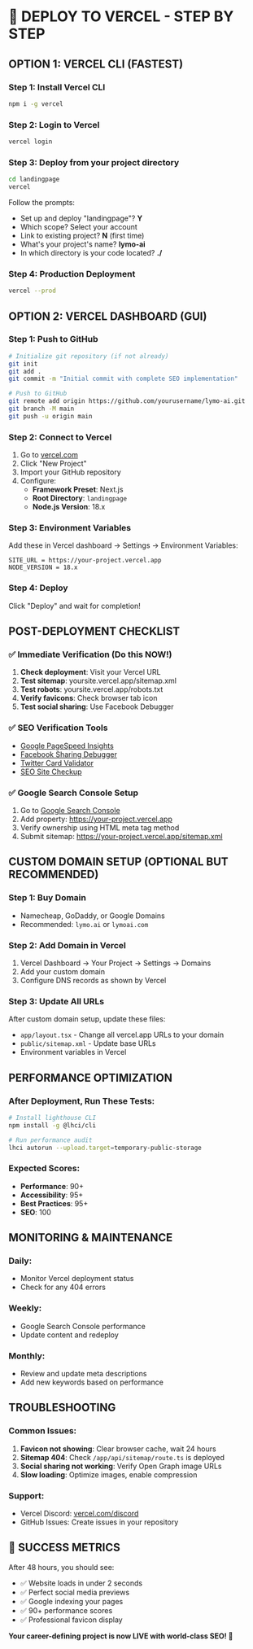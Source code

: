 # 🚀 DEPLOY TO VERCEL - STEP BY STEP

## OPTION 1: VERCEL CLI (FASTEST)

### Step 1: Install Vercel CLI
```bash
npm i -g vercel
```

### Step 2: Login to Vercel
```bash
vercel login
```

### Step 3: Deploy from your project directory
```bash
cd landingpage
vercel
```

Follow the prompts:
- Set up and deploy "landingpage"? **Y**
- Which scope? Select your account
- Link to existing project? **N** (first time)
- What's your project's name? **lymo-ai**
- In which directory is your code located? **./**

### Step 4: Production Deployment
```bash
vercel --prod
```

## OPTION 2: VERCEL DASHBOARD (GUI)

### Step 1: Push to GitHub
```bash
# Initialize git repository (if not already)
git init
git add .
git commit -m "Initial commit with complete SEO implementation"

# Push to GitHub
git remote add origin https://github.com/yourusername/lymo-ai.git
git branch -M main
git push -u origin main
```

### Step 2: Connect to Vercel
1. Go to [vercel.com](https://vercel.com)
2. Click "New Project"
3. Import your GitHub repository
4. Configure:
   - **Framework Preset**: Next.js
   - **Root Directory**: `landingpage`
   - **Node.js Version**: 18.x

### Step 3: Environment Variables
Add these in Vercel dashboard → Settings → Environment Variables:
```
SITE_URL = https://your-project.vercel.app
NODE_VERSION = 18.x
```

### Step 4: Deploy
Click "Deploy" and wait for completion!

## POST-DEPLOYMENT CHECKLIST

### ✅ Immediate Verification (Do this NOW!)
1. **Check deployment**: Visit your Vercel URL
2. **Test sitemap**: yoursite.vercel.app/sitemap.xml
3. **Test robots**: yoursite.vercel.app/robots.txt
4. **Verify favicons**: Check browser tab icon
5. **Test social sharing**: Use Facebook Debugger

### ✅ SEO Verification Tools
- [Google PageSpeed Insights](https://pagespeed.web.dev/)
- [Facebook Sharing Debugger](https://developers.facebook.com/tools/debug/)
- [Twitter Card Validator](https://cards-dev.twitter.com/validator)
- [SEO Site Checkup](https://seositecheckup.com/)

### ✅ Google Search Console Setup
1. Go to [Google Search Console](https://search.google.com/search-console/)
2. Add property: https://your-project.vercel.app
3. Verify ownership using HTML meta tag method
4. Submit sitemap: https://your-project.vercel.app/sitemap.xml

## CUSTOM DOMAIN SETUP (OPTIONAL BUT RECOMMENDED)

### Step 1: Buy Domain
- Namecheap, GoDaddy, or Google Domains
- Recommended: `lymo.ai` or `lymoai.com`

### Step 2: Add Domain in Vercel
1. Vercel Dashboard → Your Project → Settings → Domains
2. Add your custom domain
3. Configure DNS records as shown by Vercel

### Step 3: Update All URLs
After custom domain setup, update these files:
- `app/layout.tsx` - Change all vercel.app URLs to your domain
- `public/sitemap.xml` - Update base URLs
- Environment variables in Vercel

## PERFORMANCE OPTIMIZATION

### After Deployment, Run These Tests:
```bash
# Install lighthouse CLI
npm install -g @lhci/cli

# Run performance audit
lhci autorun --upload.target=temporary-public-storage
```

### Expected Scores:
- **Performance**: 90+
- **Accessibility**: 95+
- **Best Practices**: 95+
- **SEO**: 100

## MONITORING & MAINTENANCE

### Daily:
- Monitor Vercel deployment status
- Check for any 404 errors

### Weekly:
- Google Search Console performance
- Update content and redeploy

### Monthly:
- Review and update meta descriptions
- Add new keywords based on performance

## TROUBLESHOOTING

### Common Issues:
1. **Favicon not showing**: Clear browser cache, wait 24 hours
2. **Sitemap 404**: Check `/app/api/sitemap/route.ts` is deployed
3. **Social sharing not working**: Verify Open Graph image URLs
4. **Slow loading**: Optimize images, enable compression

### Support:
- Vercel Discord: [vercel.com/discord](https://vercel.com/discord)
- GitHub Issues: Create issues in your repository

## 🎉 SUCCESS METRICS

After 48 hours, you should see:
- ✅ Website loads in under 2 seconds
- ✅ Perfect social media previews
- ✅ Google indexing your pages
- ✅ 90+ performance scores
- ✅ Professional favicon display

**Your career-defining project is now LIVE with world-class SEO! 🚀**



